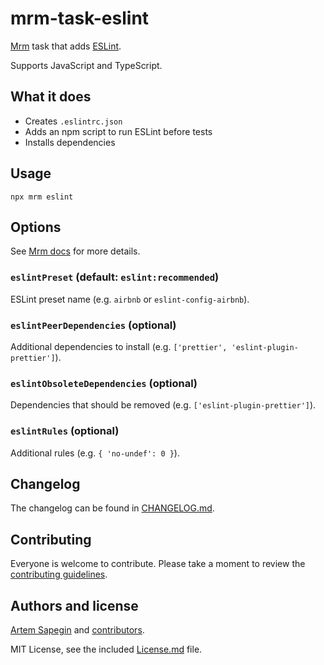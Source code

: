 <!-- ESLint -->

# mrm-task-eslint

[Mrm](https://github.com/sapegin/mrm) task that adds [ESLint](https://eslint.org/).

Supports JavaScript and TypeScript.

## What it does

- Creates `.eslintrc.json`
- Adds an npm script to run ESLint before tests
- Installs dependencies

## Usage

```
npx mrm eslint
```

## Options

See [Mrm docs](../../docs/Getting_started.md) for more details.

### `eslintPreset` (default: `eslint:recommended`)

ESLint preset name (e.g. `airbnb` or `eslint-config-airbnb`).

### `eslintPeerDependencies` (optional)

Additional dependencies to install (e.g. `['prettier', 'eslint-plugin-prettier']`).

### `eslintObsoleteDependencies` (optional)

Dependencies that should be removed (e.g. `['eslint-plugin-prettier']`).

### `eslintRules` (optional)

Additional rules (e.g. `{ 'no-undef': 0 }`).

## Changelog

The changelog can be found in [CHANGELOG.md](CHANGELOG.md).

## Contributing

Everyone is welcome to contribute. Please take a moment to review the [contributing guidelines](../../Contributing.md).

## Authors and license

[Artem Sapegin](https://sapegin.me) and [contributors](https://github.com/sapegin/mrm/graphs/contributors).

MIT License, see the included [License.md](License.md) file.

